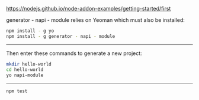 https://nodejs.github.io/node-addon-examples/getting-started/first

generator - napi - module relies on Yeoman which must also be installed:

```bash
npm install - g yo
npm install - g generator - napi - module
```

---

Then enter these commands to generate a new project:

```bash
mkdir hello-world
cd hello-world
yo napi-module
```

---

```bash
npm test
```